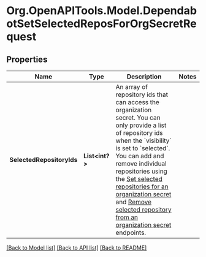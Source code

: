 # Org.OpenAPITools.Model.DependabotSetSelectedReposForOrgSecretRequest

## Properties

Name | Type | Description | Notes
------------ | ------------- | ------------- | -------------
**SelectedRepositoryIds** | **List<int?>** | An array of repository ids that can access the organization secret. You can only provide a list of repository ids when the &#x60;visibility&#x60; is set to &#x60;selected&#x60;. You can add and remove individual repositories using the [Set selected repositories for an organization secret](https://docs.github.com/rest/reference/dependabot#set-selected-repositories-for-an-organization-secret) and [Remove selected repository from an organization secret](https://docs.github.com/rest/reference/dependabot#remove-selected-repository-from-an-organization-secret) endpoints. | 

[[Back to Model list]](../README.md#documentation-for-models) [[Back to API list]](../README.md#documentation-for-api-endpoints) [[Back to README]](../README.md)

